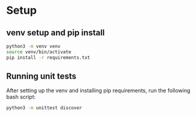 # Setup
## venv setup and pip install
```bash
python3 -m venv venv
source venv/bin/activate
pip install -r requirements.txt
```

## Running unit tests
After setting up the venv and installing pip requirements, run the following bash script:
```bash
python3 -m unittest discover
```